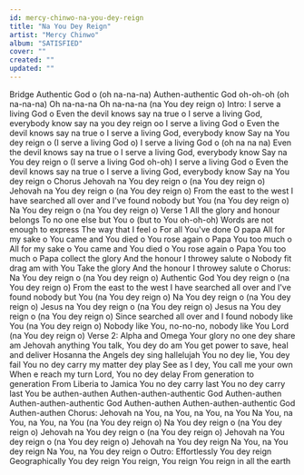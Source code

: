 ```yaml
---
id: mercy-chinwo-na-you-dey-reign
title: "Na You Dey Reign"
artist: "Mercy Chinwo"
album: "SATISFIED"
cover: ""
created: ""
updated: ""
---
```


Bridge
Authentic God o (oh na-na-na)
Authen-authentic God oh-oh-oh (oh na-na-na)
Oh na-na-na
Oh na-na-na (na You dey reign o)
Intro:
I serve a living God o
Even the devil knows say na true o
I serve a living God, everybody know
say na you dey reign oo
I serve a living God o
Even the devil knows say na true o
I serve a living God, everybody know
Say na You dey reign o (I serve a living God o)
 I serve a living God o (oh na na na)
Even the devil knows say na true o
I serve a living God, everybody know
Say na You dey reign o (I serve a living God oh-oh)
 I serve a living God o
Even the devil knows say na true o
I serve a living God, everybody know
Say na You dey reign o
Chorus
Jehovah na You dey reign o (na You dey reign o)
Jehovah na You dey reign o (na You dey reign o)
From the east to the west
I have searched all over and I've found nobody but You (na You dey reign o)
Na You dey reign o (na You dey reign o)
Verse 1
All the glory and honour belongs
To no one else but You o (but to You oh-oh-oh)
Words are not enough to express
The way that I feel o
For all You've done O papa
All for my sake o
You came and You died o
You rose again o
Papa You too much o
All for my sake o
You came and You died o
You rose again o
Papa You too much o
Papa collect the glory
And the honour
I throwey salute o
Nobody fit drag am with You
Take the glory
And the honour
I throwey salute o
Chorus:
Na You dey reign o (na You dey reign o)
Authentic God You dey reign o (na You dey reign o)
From the east to the west
I have searched all over and I've found nobody but You (na You dey reign o)
Na You dey reign o (na You dey reign o)
Jesus na You dey reign o (na You dey reign o)
Jesus na You dey reign o (na You dey reign o)
Since searched all over and I found nobody like You (na You dey reign o)
Nobody like You, no-no-no, nobody like You Lord (na You dey reign o)
Verse 2:
Alpha and Omega
Your glory no one dey share am
Jehovah anything You talk, You dey do am
You get power to save, heal and deliver
Hosanna the Angels dey sing hallelujah
You no dey lie, You dey fail
You no dey carry my matter dey play
See as I dey, You call me your own
When e reach my turn Lord, You no dey delay
From generation to generation
From Liberia to Jamica
You no dey carry last
You no dey carry last
You be authen-authen
Authen-authen-authentic God
Authen-authen
Authen-authen-authentic God
Authen-authen
Authen-authen-authentic God
Authen-authen
Chorus:
Jehovah na You, na You, na You, na You
Na You, na You, na You, na You (na You dey reign o)
Na You dey reign o (na You dey reign o)
Jehovah na You dey reign o (na You dey reign o)
Jehovah na You dey reign o (na You dey reign o)
Jehovah na You dey reign
Na You, na You dey reign
Na You, na You dey reign o
Outro:
Effortlessly You dey reign
Geographically You dey reign
You reign, You reign
You reign in all the earth